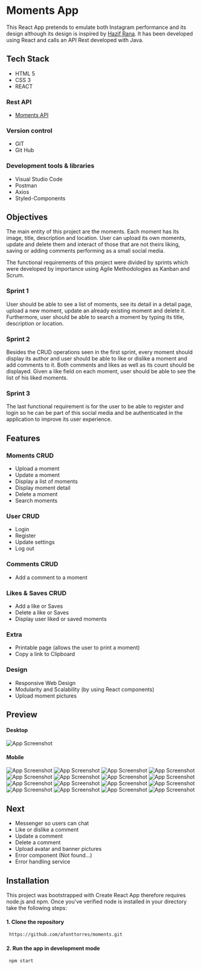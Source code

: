 
# Moments App
This React App pretends to emulate both Instagram performance and its design although its design is inspired by [Hazif Rana](https://dribbble.com/shots/15919643-Social-Media-Mobile-App/attachments/7750406?mode=media/). It has been developed using React and calls an API Rest developed with Java.


## Tech Stack
+ HTML 5
+ CSS 3
+ REACT

### Rest API
+ [Moments API](https://github.com/afonttorres/momentsAPI)

### Version control
+ GIT
+ Git Hub

### Development tools & libraries
+ Visual Studio Code
+ Postman
+ Axios
+ Styled-Components

## Objectives
The main entity of this project are the moments. Each moment has its image, title, description and location. User can upload its own moments, update and delete them and interact of those that are not theirs liking, saving or adding comments performing as a small social media.

The functional requirements of this project were divided by sprints which were developed by importance using Agile Methodologies as Kanban and Scrum.

### Sprint 1
User should be able to see a list of moments, see its detail in a detail page, upload a new moment, update an already existing moment and delete it. Furthermore, user should be able to search a moment by typing its title, description or location.

### Sprint 2
Besides the CRUD operations seen in the first sprint, every moment should display its author and user should be able to like or dislike a moment and add comments to it. Both comments and likes as well as its count should be displayed. Given a like field on each moment, user should be able to see the list of his liked moments.

### Sprint 3
The last functional requirement is for the user to be able to register and login so he can be part of this social media and be authenticated in the application to improve its user experience.

## Features
### Moments CRUD
+ Upload a moment
+ Update a moment
+ Display a list of moments
+ Display moment detail
+ Delete a moment
+ Search moments

### User CRUD
+ Login
+ Register
+ Update settings
+ Log out

### Comments CRUD
+ Add a comment to a moment

### Likes & Saves CRUD
+ Add a like or Saves
+ Delete a like or Saves
+ Display user liked or saved moments

### Extra
+ Printable page (allows the user to print a moment)
+ Copy a link to Clipboard

### Design
+ Responsive Web Design
+ Modularity and Scalability (by using React components)
+ Upload moment pictures

## Preview
#### Desktop
![App Screenshot](https://via.placeholder.com/468x300?text=App+Screenshot+Here)
#### Mobile
![App Screenshot](./assets/mobile/singin.png)
![App Screenshot](./assets/mobile/login.png)
![App Screenshot](./assets//mobile/home.png)
![App Screenshot](./assets/mobile/home-modal.png)
![App Screenshot](./assets/mobile/upload.png)
![App Screenshot](./assets/mobile/upload-change.png)
![App Screenshot](./assets/mobile/preview.png)
![App Screenshot](./assets/mobile/detail.png)
![App Screenshot](./assets/mobile/favs.png)
![App Screenshot](./assets/mobile/seacher.png)
![App Screenshot](./assets/mobile/print.png)
![App Screenshot](./assets/mobile/update.png)
![App Screenshot](./assets/mobile/profile.png)
![App Screenshot](./assets/mobile/user-profile.png)
![App Screenshot](./assets/mobile/user-bb.png)
![App Screenshot](./assets/mobile/user-settings.png)

## Next
+ Messenger so users can chat
+ Like or dislike a comment
+ Update a comment
+ Delete a comment
+ Upload avatar and banner pictures
+ Error component (Not found...)
+ Error handling service

## Installation

This project was bootstrapped with Create React App therefore requires node.js and npm.  Once you've verified node is installed in your directory take the following steps:

#### 1. Clone the repository
```bash
 https://github.com/afonttorres/moments.git
```


#### 2. Run the app in development mode
```bash
 npm start
 ``` 